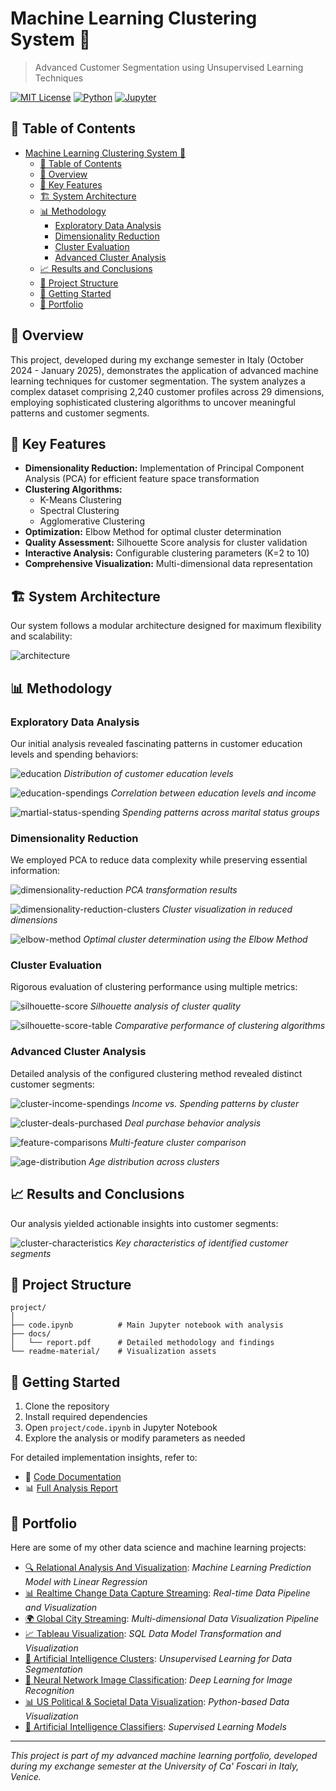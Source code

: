 # Machine Learning Clustering System 🤖

> Advanced Customer Segmentation using Unsupervised Learning Techniques

[![MIT License](https://img.shields.io/badge/License-MIT-green.svg)](https://choosealicense.com/licenses/mit/)
[![Python](https://img.shields.io/badge/Python-3.8%2B-blue)](https://www.python.org/)
[![Jupyter](https://img.shields.io/badge/Jupyter-Notebook-orange)](https://jupyter.org/)

## 📑 Table of Contents

- [Machine Learning Clustering System 🤖](#machine-learning-clustering-system-)
  - [📑 Table of Contents](#-table-of-contents)
  - [🎯 Overview](#-overview)
  - [🔑 Key Features](#-key-features)
  - [🏗 System Architecture](#-system-architecture)
  - [📊 Methodology](#-methodology)
    - [Exploratory Data Analysis](#exploratory-data-analysis)
    - [Dimensionality Reduction](#dimensionality-reduction)
    - [Cluster Evaluation](#cluster-evaluation)
    - [Advanced Cluster Analysis](#advanced-cluster-analysis)
  - [📈 Results and Conclusions](#-results-and-conclusions)
  - [📁 Project Structure](#-project-structure)
  - [🚀 Getting Started](#-getting-started)
  - [💼 Portfolio](#-portfolio)

## 🎯 Overview

This project, developed during my exchange semester in Italy (October 2024 - January 2025), demonstrates the application of advanced machine learning techniques for customer segmentation. The system analyzes a complex dataset comprising 2,240 customer profiles across 29 dimensions, employing sophisticated clustering algorithms to uncover meaningful patterns and customer segments.

## 🔑 Key Features

- **Dimensionality Reduction:** Implementation of Principal Component Analysis (PCA) for efficient feature space transformation
- **Clustering Algorithms:**
  - K-Means Clustering
  - Spectral Clustering
  - Agglomerative Clustering
- **Optimization:** Elbow Method for optimal cluster determination
- **Quality Assessment:** Silhouette Score analysis for cluster validation
- **Interactive Analysis:** Configurable clustering parameters (K=2 to 10)
- **Comprehensive Visualization:** Multi-dimensional data representation

## 🏗 System Architecture

Our system follows a modular architecture designed for maximum flexibility and scalability:

![architecture](readme-material/architecture.PNG)

## 📊 Methodology

### Exploratory Data Analysis

Our initial analysis revealed fascinating patterns in customer education levels and spending behaviors:

![education](readme-material/1-education.PNG)
*Distribution of customer education levels*

![education-spendings](readme-material/2-education-levels-income.PNG)
*Correlation between education levels and income*

![martial-status-spending](readme-material/3-marital-status-spending.PNG)
*Spending patterns across marital status groups*

### Dimensionality Reduction

We employed PCA to reduce data complexity while preserving essential information:

![dimensionality-reduction](readme-material/4-dimensionality-reduction.PNG)
*PCA transformation results*

![dimensionality-reduction-clusters](readme-material/5-dimenstionality-reduction-clusters.PNG)
*Cluster visualization in reduced dimensions*

![elbow-method](readme-material/6-elbow-method.PNG)
*Optimal cluster determination using the Elbow Method*

### Cluster Evaluation

Rigorous evaluation of clustering performance using multiple metrics:

![silhouette-score](readme-material/7-silhouette-score.PNG)
*Silhouette analysis of cluster quality*

![silhouette-score-table](readme-material/8-silhouette-score.PNG)
*Comparative performance of clustering algorithms*

### Advanced Cluster Analysis

Detailed analysis of the configured clustering method revealed distinct customer segments:

![cluster-income-spendings](readme-material/9-cluster-income-spendings.PNG)
*Income vs. Spending patterns by cluster*

![cluster-deals-purchased](readme-material/10-cluster-deals-purchased.PNG)
*Deal purchase behavior analysis*

![feature-comparisons](readme-material/11-feature-comparisons.PNG)
*Multi-feature cluster comparison*

![age-distribution](readme-material/12-age-distribution.PNG)
*Age distribution across clusters*

## 📈 Results and Conclusions

Our analysis yielded actionable insights into customer segments:

![cluster-characteristics](readme-material/cluster-characteristics.PNG)
*Key characteristics of identified customer segments*

## 📁 Project Structure

```
project/
│
├── code.ipynb          # Main Jupyter notebook with analysis
├── docs/
│   └── report.pdf      # Detailed methodology and findings
└── readme-material/    # Visualization assets
```

## 🚀 Getting Started

1. Clone the repository
2. Install required dependencies
3. Open `project/code.ipynb` in Jupyter Notebook
4. Explore the analysis or modify parameters as needed

For detailed implementation insights, refer to:
- 📘 [Code Documentation](/project/code.ipynb)
- 📊 [Full Analysis Report](/project/docs/report.pdf)

## 💼 Portfolio

Here are some of my other data science and machine learning projects:

- [🔍 Relational Analysis And Visualization](https://github.com/mrjex/Relational-Analysis-and-Visualization): *Machine Learning Prediction Model with Linear Regression*
- [📊 Realtime Change Data Capture Streaming](https://github.com/mrjex/Realtime-Data-Capture-Streaming): *Real-time Data Pipeline and Visualization*
- [🌍 Global City Streaming](https://github.com/mrjex/Global-City-Streaming): *Multi-dimensional Data Visualization Pipeline*
- [📈 Tableau Visualization](https://github.com/mrjex/Tableau-Visualization): *SQL Data Model Transformation and Visualization*
- [🤖 Artificial Intelligence Clusters](https://github.com/mrjex/Artificial-Intelligence-Clusters): *Unsupervised Learning for Data Segmentation*
- [🧠 Neural Network Image Classification](https://github.com/mrjex/Neural-Network-Image-Classification): *Deep Learning for Image Recognition*
- [📊 US Political & Societal Data Visualization](https://github.com/mrjex/US-Political-and-Societal-Data-Visualization): *Python-based Data Visualization*
- [🎯 Artificial Intelligence Classifiers](https://github.com/mrjex/Artificial-Intelligence-Classifiers): *Supervised Learning Models*

---

*This project is part of my advanced machine learning portfolio, developed during my exchange semester at the University of Ca' Foscari in Italy, Venice.*
